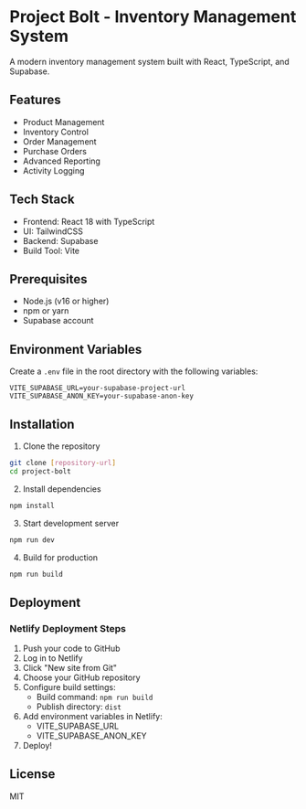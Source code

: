 # Project Bolt - Inventory Management System

A modern inventory management system built with React, TypeScript, and Supabase.

## Features

- Product Management
- Inventory Control
- Order Management
- Purchase Orders
- Advanced Reporting
- Activity Logging

## Tech Stack

- Frontend: React 18 with TypeScript
- UI: TailwindCSS
- Backend: Supabase
- Build Tool: Vite

## Prerequisites

- Node.js (v16 or higher)
- npm or yarn
- Supabase account

## Environment Variables

Create a `.env` file in the root directory with the following variables:

```env
VITE_SUPABASE_URL=your-supabase-project-url
VITE_SUPABASE_ANON_KEY=your-supabase-anon-key
```

## Installation

1. Clone the repository
```bash
git clone [repository-url]
cd project-bolt
```

2. Install dependencies
```bash
npm install
```

3. Start development server
```bash
npm run dev
```

4. Build for production
```bash
npm run build
```

## Deployment

### Netlify Deployment Steps

1. Push your code to GitHub
2. Log in to Netlify
3. Click "New site from Git"
4. Choose your GitHub repository
5. Configure build settings:
   - Build command: `npm run build`
   - Publish directory: `dist`
6. Add environment variables in Netlify:
   - VITE_SUPABASE_URL
   - VITE_SUPABASE_ANON_KEY
7. Deploy!

## License

MIT
